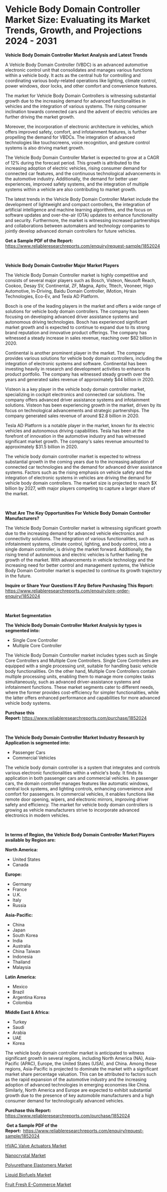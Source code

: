 <p><h1>Vehicle Body Domain Controller Market Size: Evaluating its Market Trends, Growth, and Projections 2024 - 2031</h1></p><p><strong>Vehicle Body Domain Controller Market Analysis and Latest Trends</strong></p>
<p><p>A Vehicle Body Domain Controller (VBDC) is an advanced automotive electronic control unit that consolidates and manages various functions within a vehicle body. It acts as the central hub for controlling and coordinating various body-related operations like lighting, climate control, power windows, door locks, and other comfort and convenience features.</p><p>The market for Vehicle Body Domain Controllers is witnessing substantial growth due to the increasing demand for advanced functionalities in vehicles and the integration of various systems. The rising consumer inclination towards connected cars and the advent of electric vehicles are further driving the market growth.</p><p>Moreover, the incorporation of electronic architecture in vehicles, which offers improved safety, comfort, and infotainment features, is further propelling the demand for VBDCs. The integration of advanced technologies like touchscreens, voice recognition, and gesture control systems is also driving market growth.</p><p>The Vehicle Body Domain Controller Market is expected to grow at a CAGR of 12% during the forecast period. This growth is attributed to the increasing adoption of electric vehicles, rising consumer demand for connected car features, and the continuous technological advancements in the automotive industry. Additionally, the demand for better user experiences, improved safety systems, and the integration of multiple systems within a vehicle are also contributing to market growth.</p><p>The latest trends in the Vehicle Body Domain Controller Market include the development of lightweight and compact controllers, the integration of artificial intelligence and machine learning algorithms, and the focus on software updates and over-the-air (OTA) updates to enhance functionality and security. Furthermore, the market is witnessing increased partnerships and collaborations between automakers and technology companies to jointly develop advanced domain controllers for future vehicles.</p></p>
<p><strong>Get a Sample PDF of the Report:&nbsp;</strong> <a href="https://www.reliableresearchreports.com/enquiry/request-sample/1852024">https://www.reliableresearchreports.com/enquiry/request-sample/1852024</a></p>
<p>&nbsp;</p>
<p><strong>Vehicle Body Domain Controller Major Market Players</strong></p>
<p><p>The Vehicle Body Domain Controller market is highly competitive and consists of several major players such as Bosch, Visteon, Neusoft Reach, Cookoo, Desay SV, Continental, ZF, Magna, Aptiv, Tttech, Veoneer, Higo Automotive, In-Driving, Baidu Domain Controller, iMotion, Hirain Technologies, Eco-Ev, and Tesla AD Platform. </p><p>Bosch is one of the leading players in the market and offers a wide range of solutions for vehicle body domain controllers. The company has been focusing on developing advanced driver assistance systems and autonomous driving technologies. Bosch has experienced significant market growth and is expected to continue to expand due to its strong brand reputation and innovative product offerings. The company has witnessed a steady increase in sales revenue, reaching over $82 billion in 2020.</p><p>Continental is another prominent player in the market. The company provides various solutions for vehicle body domain controllers, including the integration of electronic systems and software. Continental has been investing heavily in research and development activities to enhance its product portfolio. The company has witnessed steady growth over the years and generated sales revenue of approximately $44 billion in 2020.</p><p>Visteon is a key player in the vehicle body domain controller market, specializing in cockpit electronics and connected car solutions. The company offers advanced driver assistance systems and infotainment solutions. Visteon has been experiencing growth in the market, driven by its focus on technological advancements and strategic partnerships. The company generated sales revenue of around $2.8 billion in 2020.</p><p>Tesla AD Platform is a notable player in the market, known for its electric vehicles and autonomous driving capabilities. Tesla has been at the forefront of innovation in the automotive industry and has witnessed significant market growth. The company's sales revenue amounted to approximately $31.5 billion in 2020.</p><p>The vehicle body domain controller market is expected to witness substantial growth in the coming years due to the increasing adoption of connected car technologies and the demand for advanced driver assistance systems. Factors such as the rising emphasis on vehicle safety and the integration of electronic systems in vehicles are driving the demand for vehicle body domain controllers. The market size is projected to reach $X billion by 2027, with major players competing to capture a larger share of the market.</p></p>
<p>&nbsp;</p>
<p><strong>What Are The Key Opportunities For Vehicle Body Domain Controller Manufacturers?</strong></p>
<p><p>The Vehicle Body Domain Controller market is witnessing significant growth due to the increasing demand for advanced vehicle electronics and connectivity solutions. The integration of various functionalities, such as infotainment systems, climate control, lighting, and body control, into a single domain controller, is driving the market forward. Additionally, the rising trend of autonomous and electric vehicles is further fueling the growth of the market. With advancements in vehicle technology and the increasing need for better control and management systems, the Vehicle Body Domain Controller market is expected to continue its growth trajectory in the future.</p></p>
<p><strong>Inquire or Share Your Questions If Any Before Purchasing This Report:</strong> <a href="https://www.reliableresearchreports.com/enquiry/pre-order-enquiry/1852024">https://www.reliableresearchreports.com/enquiry/pre-order-enquiry/1852024</a></p>
<p>&nbsp;</p>
<p><strong>Market Segmentation</strong></p>
<p><strong>The Vehicle Body Domain Controller Market Analysis by types is segmented into:</strong></p>
<p><ul><li>Single Core Controller</li><li>Multiple Core Controller</li></ul></p>
<p><p>The Vehicle Body Domain Controller market includes types such as Single Core Controllers and Multiple Core Controllers. Single Core Controllers are equipped with a single processing unit, suitable for handling basic vehicle body functionalities. On the other hand, Multiple Core Controllers contain multiple processing units, enabling them to manage more complex tasks simultaneously, such as advanced driver-assistance systems and infotainment functions. These market segments cater to different needs, where the former provides cost-efficiency for simpler functionalities, while the latter offers enhanced performance and capabilities for more advanced vehicle body systems.</p></p>
<p><strong>Purchase this Report:&nbsp;</strong><a href="https://www.reliableresearchreports.com/purchase/1852024">https://www.reliableresearchreports.com/purchase/1852024</a></p>
<p>&nbsp;</p>
<p><strong>The Vehicle Body Domain Controller Market Industry Research by Application is segmented into:</strong></p>
<p><ul><li>Passenger Cars</li><li>Commercial Vehicles</li></ul></p>
<p><p>The vehicle body domain controller is a system that integrates and controls various electronic functionalities within a vehicle's body. It finds its application in both passenger cars and commercial vehicles. In passenger cars, the domain controller manages features like automatic windows, central lock systems, and lighting controls, enhancing convenience and comfort for passengers. In commercial vehicles, it enables functions like remote door opening, wipers, and electronic mirrors, improving driver safety and efficiency. The market for vehicle body domain controllers is growing as vehicle manufacturers strive to incorporate advanced electronics in modern vehicles.</p></p>
<p>&nbsp;</p>
<p><strong>In terms of Region, the Vehicle Body Domain Controller Market Players available by Region are:</strong></p>
<p>
    <p> <strong> North America: </strong>
        <ul>
            <li>United States</li>
            <li>Canada</li>
        </ul>
        </p> 
    <p> <strong> Europe: </strong>
        <ul>
            <li>Germany</li>
            <li>France</li>
            <li>U.K.</li>
            <li>Italy</li>
            <li>Russia</li>
        </ul>
        </p> 
    <p> <strong> Asia-Pacific: </strong>
        <ul>
            <li>China</li>
            <li>Japan</li>
            <li>South Korea</li>
            <li>India</li>
            <li>Australia</li>
            <li>China Taiwan</li>
            <li>Indonesia</li>
            <li>Thailand</li>
            <li>Malaysia</li>
        </ul>
        </p> 
    <p> <strong> Latin America: </strong>
        <ul>
            <li>Mexico</li>
            <li>Brazil</li>
            <li>Argentina Korea</li>
            <li>Colombia</li>
        </ul>
        </p> 
    <p> <strong> Middle East & Africa: </strong>
        <ul>
            <li>Turkey</li>
            <li>Saudi</li>
            <li>Arabia</li>
            <li>UAE</li>
            <li>Korea</li>
        </ul>
    </p>
    </p>
<p><p>The vehicle body domain controller market is anticipated to witness significant growth in several regions, including North America (NA), Asia-Pacific (APAC), Europe, the United States (USA), and China. Among these regions, Asia-Pacific is projected to dominate the market with a significant market share percentage valuation. This can be attributed to factors such as the rapid expansion of the automotive industry and the increasing adoption of advanced technologies in emerging economies like China. Similarly, North America and Europe are expected to exhibit substantial growth due to the presence of key automobile manufacturers and a high consumer demand for technologically advanced vehicles.</p></p>
<p><strong>Purchase this Report: </strong><a href="https://www.reliableresearchreports.com/purchase/1852024">https://www.reliableresearchreports.com/purchase/1852024</a></p>
<p>&nbsp;<strong>Get a Sample PDF of the Report:&nbsp;&nbsp;</strong><a href="https://www.reliableresearchreports.com/enquiry/request-sample/1852024">https://www.reliableresearchreports.com/enquiry/request-sample/1852024</a></p>
<p><strong></strong></p>
<p><p><a href="https://github.com/BryceTownsendr/Market-Research-Report-List-3/blob/main/hvac-valve-actuators-market.md">HVAC Valve Actuators Market</a></p><p><a href="https://medium.com/@hannahrivera83/nanocrystal-market-size-market-outlook-and-market-forecast-2024-to-2031-dc6e74aa741c">Nanocrystal Market</a></p><p><a href="https://medium.com/@jaremington56468/polyurethane-elastomers-market-exploring-market-share-market-trends-and-future-growth-0b2eeeb76a24">Polyurethane Elastomers Market</a></p><p><a href="https://medium.com/p/8d60b36b98b4/edit">Liquid Biofuels Market</a></p><p><a href="https://github.com/chartsaturn/Market-Research-Report-List-1/blob/main/fruit-fresh-e-commerce-market.md">Fruit Fresh E-Commerce Market</a></p></p>